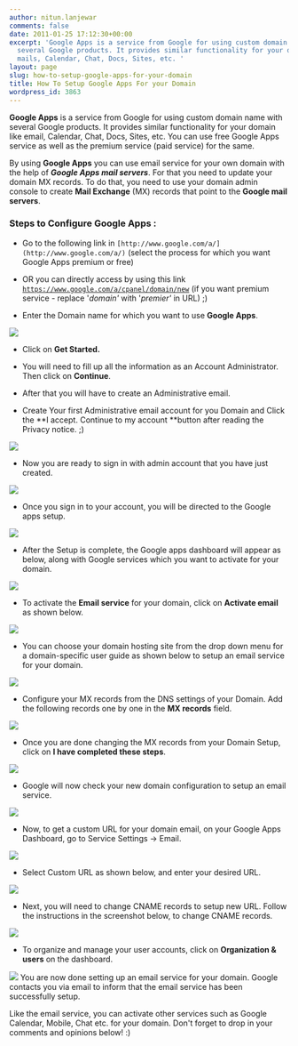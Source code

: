 ```yaml
---
author: nitun.lanjewar
comments: false
date: 2011-01-25 17:12:30+00:00
excerpt: 'Google Apps is a service from Google for using custom domain names with
  several Google products. It provides similar functionality for your domain like
  mails, Calendar, Chat, Docs, Sites, etc. '
layout: page
slug: how-to-setup-google-apps-for-your-domain
title: How To Setup Google Apps For your Domain
wordpress_id: 3863
---
```


**Google Apps** is a service from Google for using custom domain name with  several Google products. It provides  similar functionality for your domain like email,  Calendar, Chat, Docs, Sites, etc. You can use free Google Apps service as well as the premium service (paid service) for the same.

By using **Google Apps** you can use email service for your own domain with the help of _**Google Apps mail  servers**_. For that you need to update  your domain MX records. To do that, you need to use your domain admin console to create **Mail Exchange** (MX) records that point to the **Google mail  servers**.


### Steps to Configure Google Apps :





	
  * Go to the following link in `[http://www.google.com/a/](http://www.google.com/a/)` (select the process for which you want Google Apps premium or free)

	
  * OR you can directly access by using this link [ `https://www.google.com/a/cpanel/domain/new`](https://www.google.com/a/cpanel/domain/new) (if you want premium service - replace '_domain'_ with '_premier'_ in URL) ;)

	
  * Enter the Domain name for which you want to use **Google Apps**.

[![](https://rtcamp.com/wp-content/uploads/2011/01/google-apps1.png)](https://rtcamp.com/wp-content/uploads/2011/01/google-apps1.png)
	
  * Click on **Get Started.**

	
  * You will need to fill up all the information as an Account Administrator. Then click on **Continue**.

	
  * After that you will have to create an Administrative email.

	
  * Create Your first Administrative email account for you Domain and Click the **I accept. Continue to my account **button after reading the Privacy notice. ;)

[![](https://rtcamp.com/wp-content/uploads/2011/01/B2W-google-apps-3.png)](https://rtcamp.com/wp-content/uploads/2011/01/B2W-google-apps-3.png)
	
  * Now you are ready to sign in with admin account that you have just created.

[![](https://rtcamp.com/wp-content/uploads/2011/01/B2W-google-apps-2.png)](https://rtcamp.com/wp-content/uploads/2011/01/B2W-google-apps-2.png)
	
  * Once you sign in to your account, you will be directed to the Google apps setup.

[![](https://rtcamp.com/wp-content/uploads/2011/01/b2w-google-apps-4.png)](https://rtcamp.com/wp-content/uploads/2011/01/b2w-google-apps-4.png)
	
  * After the Setup is complete, the Google apps dashboard will appear as below, along with Google services which you want to activate for your domain.

[![](https://rtcamp.com/wp-content/uploads/2011/01/b2w-google-apps-5.png)](https://rtcamp.com/wp-content/uploads/2011/01/b2w-google-apps-5.png)
	
  * To activate the **Email service** for your domain, click on **Activate email** as shown below.

[![](https://rtcamp.com/wp-content/uploads/2011/01/b2w-google-apps-6.png)](https://rtcamp.com/wp-content/uploads/2011/01/b2w-google-apps-6.png)
	
  * You can choose your domain hosting site from the drop down menu for a domain-specific user guide as shown below to setup an email service for your domain.

[![](https://rtcamp.com/wp-content/uploads/2011/01/b2w-google-apps-7.png)](https://rtcamp.com/wp-content/uploads/2011/01/b2w-google-apps-7.png)
	
  * Configure your MX records from the DNS settings of your Domain. Add the following records one by one in the **MX records** field.

[![](https://rtcamp.com/wp-content/uploads/2011/01/b2w-google-apps-8.png)](https://rtcamp.com/wp-content/uploads/2011/01/b2w-google-apps-8.png)
	
  * Once you are done changing the MX records from your Domain Setup, click on **I have completed these steps**.

[![](https://rtcamp.com/wp-content/uploads/2011/01/b2w-google-apps-9.png)](https://rtcamp.com/wp-content/uploads/2011/01/b2w-google-apps-9.png)
	
  * Google will now check your new domain configuration to setup an email service.

[![](https://rtcamp.com/wp-content/uploads/2011/01/b2w-google-apps-10.png)](https://rtcamp.com/wp-content/uploads/2011/01/b2w-google-apps-10.png)
	
  * Now, to get a custom URL for your domain email, on your Google Apps Dashboard, go to Service Settings -> Email.

[![](https://rtcamp.com/wp-content/uploads/2011/01/b2w-google-apps-13.png)](https://rtcamp.com/wp-content/uploads/2011/01/b2w-google-apps-13.png)
	
  * Select Custom URL as shown below, and enter your desired URL.

[![](https://rtcamp.com/wp-content/uploads/2011/01/b2w-google-apps-11-600x212.png)](https://rtcamp.com/wp-content/uploads/2011/01/b2w-google-apps-11.png)
	
  * Next, you will need to change CNAME records to setup new URL. Follow the instructions in the screenshot below, to change CNAME records.

[![](https://rtcamp.com/wp-content/uploads/2011/01/b2w-google-apps-12.png)](https://rtcamp.com/wp-content/uploads/2011/01/b2w-google-apps-12.png)
	
  * To organize and manage your user accounts, click on **Organization & users** on the dashboard.

[![](https://rtcamp.com/wp-content/uploads/2011/01/b2w-google-apps-51.png)](https://rtcamp.com/wp-content/uploads/2011/01/b2w-google-apps-51.png)
You are now done setting up an email service for your domain. Google contacts you via email to inform that the email service has been successfully setup.

Like the email service, you can activate other services such as Google Calendar, Mobile, Chat etc. for your domain. Don't forget to drop in your comments and opinions below! :)

